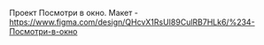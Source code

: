 Проект Посмотри в окно. Макет - https://www.figma.com/design/QHcvX1RsUI89CulRB7HLk6/%234-Посмотри-в-окно
